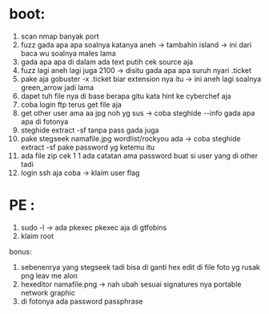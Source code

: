 # boot:
1. scan nmap banyak port
2. fuzz gada apa apa soalnya katanya aneh -> tambahin island -> ini dari baca wu soalnya males lama
3. gada apa apa di dalam ada text putih cek source aja 
4. fuzz lagi aneh lagi juga 2100 -> disitu gada apa apa suruh nyari .ticket
5. pake aja gobuster -x .ticket biar extension nya itu -> ini aneh lagi soalnya green_arrow jadi lama
6. dapet tuh file nya di base berapa gitu kata hint ke cyberchef aja
7. coba login ftp terus get file aja
8. get other user ama aa jpg noh yg sus -> coba steghide --info  gada apa apa di fotonya 
9. steghide extract -sf tanpa pass gada juga
10. pake stegseek namafile.jpg wordlist/rockyou ada -> coba steghide extract -sf pake password yg ketemu itu
11. ada file zip cek 1 1 ada catatan ama password buat si user yang di other tadi
12. login ssh aja coba -> klaim user flag


# PE :
1. sudo -l -> ada pkexec pkexec aja di gtfobins
2. klaim root


bonus:
1. sebenenrya yang stegseek tadi bisa di ganti hex edit di file foto yg rusak png leav me alon
2. hexeditor namafile.png -> nah ubah sesuai signatures nya portable network graphic
3. di fotonya ada password passphrase
